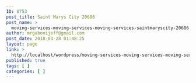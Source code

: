 ```yaml
---
ID: 8753
post_title: Saint Marys City 20686
post_name: >
  moving-services-moving-services-moving-services-saintmaryscity-20686
author: mrgabonijeff@gmail.com
post_date: 2018-03-28 01:48:25
layout: page
link: >
  http://localhost/wordpress/moving-services-moving-services-moving-services-saintmaryscity-20686/
published: true
tags: [ ]
categories: [ ]
---
```

